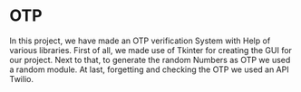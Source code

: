 # OTP
In this project, we have made an OTP verification System with Help of various libraries. First of all, we made use of Tkinter for creating the GUI for our project. Next to that, to generate the random Numbers as OTP we used a random module. At last, forgetting and checking the OTP we used an API Twilio.
